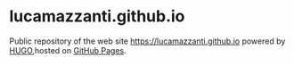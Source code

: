 # lucamazzanti.github.io

Public repository of the web site https://lucamazzanti.github.io powered by [HUGO](https://gohugo.io),hosted on [GitHub Pages](https://pages.github.com).
